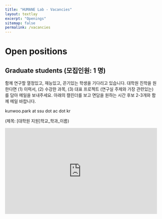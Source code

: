 ```yaml
---
title: "HUMANE Lab - Vacancies"
layout: textlay
excerpt: "Openings"
sitemap: false
permalink: /vacancies
---
```


# Open positions

## Graduate students (모집인원: 1 명)

함께 연구할 열정있고, 재능있고, 끈기있는 학생을 기다리고 있습니다. 대학원 진학을 원한다면 (1) 이력서, (2) 수강한 과목, (3) 대표 프로젝트 (연구실 주제와 가장 관련있는)를 담아 메일을 보내주세요.
아래의 캘린더를 보고 면담을 원하는 시간 후보 2-3개와 함께 메일 바랍니다. 

kunwoo.park at ssu dot ac dot kr

(제목: [대학원 지원]학교\_학과\_이름)

[## Undergraduate interns]: #

[현재는 학부 연구생을 뽑고 있지 않습니다.]: #

[Currently we don't have open positions for undergrads.]: #

[Undergraduate interns will be given an opportunity to learn data science and machine learning skills and to participate in an ongoing research project by supporting data collection, analysis, and model implementation. If you are interested, please email me with a brief introduction on your background.]: #

[<iframe src="https://calendar.google.com/calendar/embed?height=600&amp;wkst=1&amp;bgcolor=%23ffffff&amp;ctz=Asia%2FSeoul&amp;src=Ynl3b3Jkcy5rb3JAZ21haWwuY29t&amp;src=a3Vud29vLnBhcmtAc3N1LmFjLmty&amp;color=%233F51B5&amp;color=%2333B679&amp;mode=WEEK&amp;hl=en&amp;showTabs=0&amp;showPrint=0&amp;showDate=1&amp;showCalendars=0&amp;showTitle=0" style="border:solid 1px #777" width="800" height="600" frameborder="0" scrolling="no"></iframe>]: #

<style>
.countsort{
	position : relative;
	width : 100%;
	height : 0;
	padding-bottom : 56.25%;
}

.video{
	position : absolute;
	top : 0;
	left : 0;
	width : 100%;
	height : 100%;
}
</style>

<div class="countsort">
<iframe src="https://calendar.google.com/calendar/embed?height=600&amp;wkst=1&amp;bgcolor=%23ffffff&amp;ctz=Asia%2FSeoul&amp;src=Ynl3b3Jkcy5rb3JAZ21haWwuY29t&amp;src=a3Vud29vLnBhcmtAc3N1LmFjLmty&amp;color=%233F51B5&amp;color=%2333B679&amp;mode=WEEK&amp;hl=en&amp;showTabs=0&amp;showPrint=0&amp;showDate=1&amp;showCalendars=0&amp;showTitle=0" frameborder="0" allowfullscreen="" class="video"></iframe>
</div><p><br /></p>


